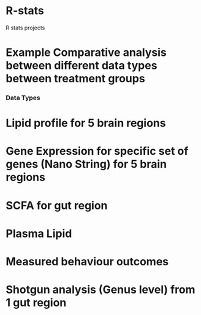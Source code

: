# R-stats
R stats projects
# Example Comparative analysis between different data types between treatment groups

### Data Types ###  

# Lipid profile for 5 brain regions
# Gene Expression for specific set of genes (Nano String) for 5 brain regions
# SCFA for gut region
# Plasma Lipid
# Measured behaviour outcomes 
# Shotgun analysis (Genus level) from 1 gut region

